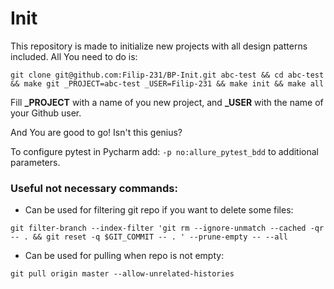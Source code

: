 # Init
This repository is made to initialize new projects with all design patterns included. All You need to do is:
```
git clone git@github.com:Filip-231/BP-Init.git abc-test && cd abc-test && make git _PROJECT=abc-test _USER=Filip-231 && make init && make all
```
Fill **_PROJECT** with a name of you new project, and **_USER** with the name of your Github user.

And You are good to go! Isn't this genius?

To configure pytest in Pycharm add: ```-p no:allure_pytest_bdd``` to additional parameters.

### Useful not necessary commands:

- Can be used for filtering git repo if you want to delete some files:

```git filter-branch --index-filter 'git rm --ignore-unmatch --cached -qr -- . && git reset -q $GIT_COMMIT -- . ' --prune-empty -- --all```


- Can be used for pulling when repo is not empty:

``git pull origin master --allow-unrelated-histories``

